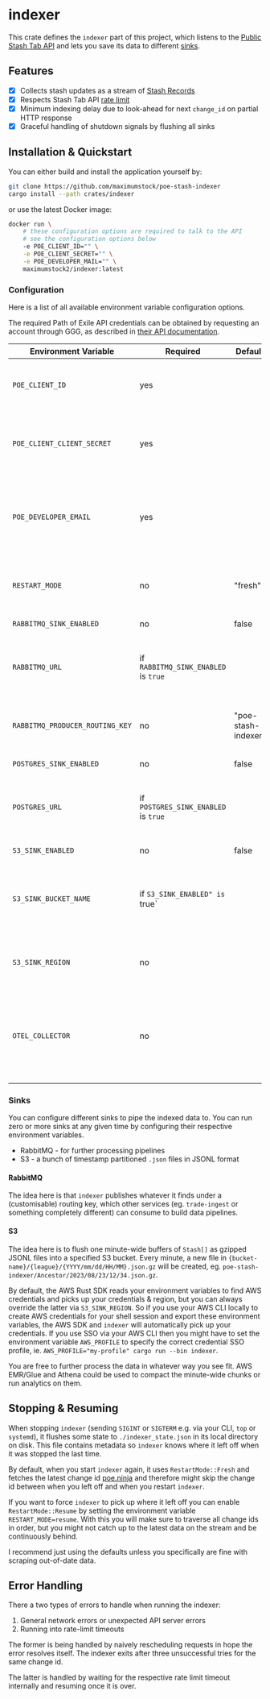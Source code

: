 # indexer

This crate defines the `indexer` part of this project, which listens to the
[Public Stash Tab API](https://www.pathofexile.com/developer/docs/reference#publicstashes)
and lets you save its data to different [sinks](#sinks).

## Features

- [x] Collects stash updates as a stream of [Stash Records](src/stash_record.rs)
- [x] Respects Stash Tab API [rate limit](https://pathofexile.gamepedia.com/Public_stash_tab_API#Rate_Limit)
- [x] Minimum indexing delay due to look-ahead for next `change_id` on partial HTTP response
- [x] Graceful handling of shutdown signals by flushing all sinks

## Installation & Quickstart

You can either build and install the application yourself by:

```bash
git clone https://github.com/maximumstock/poe-stash-indexer
cargo install --path crates/indexer
```

or use the latest Docker image:

```bash
docker run \
    # these configuration options are required to talk to the API
    # see the configuration options below
    -e POE_CLIENT_ID="" \
    -e POE_CLIENT_SECRET="" \
    -e POE_DEVELOPER_MAIL="" \
    maximumstock2/indexer:latest
```

### Configuration

Here is a list of all available environment variable configuration options.

The required Path of Exile API credentials can be obtained by requesting an account through GGG, as
described in [their API documentation](https://www.pathofexile.com/developer/docs/index#gettingstarted).

| Environment Variable            | Required                             | Default             | Description                                                                   |
| ------------------------------- | ------------------------------------ | ------------------- | ----------------------------------------------------------------------------- |
| `POE_CLIENT_ID`                 | yes                                  |                     | Your personal Path of Exile API client id                                     |
| `POE_CLIENT_CLIENT_SECRET`      | yes                                  |                     | Your personal Path of Exile API client secret key                             |
| `POE_DEVELOPER_EMAIL`           | yes                                  |                     | A contact email for GGG to contact if the linked API account misbehaves       |
| `RESTART_MODE`                  | no                                   | "fresh"             | See [Stopping & Resuming](#stopping--resuming) for more information           |
| `RABBITMQ_SINK_ENABLED`         | no                                   | false               | To toggle the sink                                                            |
| `RABBITMQ_URL`                  | if `RABBITMQ_SINK_ENABLED` is `true` |                     | The connection string to your RabbitMQ instance                               |
| `RABBITMQ_PRODUCER_ROUTING_KEY` | no                                   | "poe-stash-indexer" | The routing key to publish messages under                                     |
| `POSTGRES_SINK_ENABLED`         | no                                   | false               | To toggle the sink                                                            |
| `POSTGRES_URL`                  | if `POSTGRES_SINK_ENABLED` is `true` |                     | The connection string to your PostgreSQL instance                             |
| `S3_SINK_ENABLED`               | no                                   | false               | To toggle the sink                                                            |
| `S3_SINK_BUCKET_NAME`           | if `S3_SINK_ENABLED" is `true`       |                     | The name of the S3 bucket where the JSONL files will be stored                |
| `S3_SINK_REGION`                | no                                   |                     | The AWS region where the S3 bucket is located                                 |
| `OTEL_COLLECTOR`                | no                                   |                     | The gRPC endpoint of an OTEL collector sidecar daemon, collecting OTLP traces |

### Sinks

You can configure different sinks to pipe the indexed data to.
You can run zero or more sinks at any given time by configuring their respective environment variables.

- RabbitMQ - for further processing pipelines
- S3 - a bunch of timestamp partitioned `.json` files in JSONL format

#### RabbitMQ

The idea here is that `indexer` publishes whatever it finds under a (customisable) routing key,
which other services (eg. `trade-ingest` or something completely different) can consume to
build data pipelines.

#### S3

The idea here is to flush one minute-wide buffers of `Stash[]` as gzipped JSONL files
into a specified S3 bucket. Every minute, a new file in `{bucket-name}/{league}/{YYYY/mm/dd/HH/MM}.json.gz`
will be created, eg. `poe-stash-indexer/Ancestor/2023/08/23/12/34.json.gz`.

By default, the AWS Rust SDK reads your environment variables to find AWS credentials and picks up your credentials & region, but you can always override the latter via `S3_SINK_REGION`.
So if you use your AWS CLI locally to create AWS credentials for your shell session and export these environment variables, the AWS SDK and `indexer` will
automatically pick up your credentials.
If you use SSO via your AWS CLI then you might have to set the environment variable `AWS_PROFILE` to specify the correct credential SSO profile, ie. `AWS_PROFILE="my-profile" cargo run --bin indexer`.

You are free to further process the data in whatever way you see fit.
AWS EMR/Glue and Athena could be used to compact the minute-wide chunks or run analytics on them.

## Stopping & Resuming

When stopping `indexer` (sending `SIGINT` or `SIGTERM` e.g. via your CLI, `top` or `systemd`), it flushes some state to
`./indexer_state.json` in its local directory on disk.
This file contains metadata so `indexer` knows where it left off when it was stopped the last time.

By default, when you start `indexer` again, it uses `RestartMode::Fresh` and fetches the latest change id [poe.ninja](https://poe.ninja/)
and therefore might skip the change id between when you left off and when you restart `indexer`.

If you want to force `indexer` to pick up where it left off you can enable `RestartMode::Resume` by setting the environment variable `RESTART_MODE=resume`.
With this you will make sure to traverse all change ids in order, but you might not catch up to the latest data on the stream and be continuously behind.

I recommend just using the defaults unless you specifically are fine with scraping out-of-date data.

## Error Handling

There a two types of errors to handle when running the indexer:

1. General network errors or unexpected API server errors
2. Running into rate-limit timeouts

The former is being handled by naively rescheduling requests in hope the error resolves itself.
The indexer exits after three unsuccessful tries for the same change id.

The latter is handled by waiting for the respective rate limit timeout internally and resuming once it is over.
